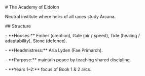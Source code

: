 \# The Academy of Eidolon

Neutral institute where heirs of all races study Arcana.



\## Structure

\- \*\*Houses:\*\* Ember (creation), Gale (air / speed), Tide (healing / adaptability), Stone (defence).  

\- \*\*Headmistress:\*\* Aria Lyden (Fae Primarch).  

\- \*\*Purpose:\*\* maintain peace by teaching shared discipline.  

\- \*\*Years 1–2:\*\* focus of Book 1 \& 2 arcs.



